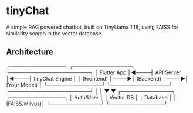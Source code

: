 # tinyChat
A simple RAG powered chatbot, built on TinyLlama 1.1B, using FAISS for similarity search in the vector database. 

## Architecture
┌───────────────┐     ┌────────────────┐     ┌──────────────────────┐
│  Flutter App  │◄────┤   API Server   │◄────┤    tinyChat Engine   │
│  (Frontend)   │────►│   (Backend)    │────►│    (Your Model)      │
└───────────────┘     └────────────────┘     └──────────────────────┘
                             │                          │
                             ▼                          ▼
                      ┌──────────────┐          ┌───────────────┐
                      │  Auth/User   │          │ Vector DB     │
                      │  Database    │          │ (FAISS/Milvus)│
                      └──────────────┘          └───────────────┘

